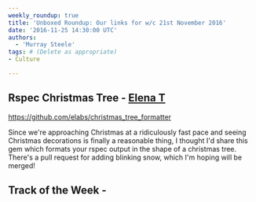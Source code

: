 ```yaml
---
weekly_roundup: true
title: 'Unboxed Roundup: Our links for w/c 21st November 2016'
date: '2016-11-25 14:30:00 UTC'
authors:
  - 'Murray Steele'
tags: # (Delete as appropriate)
- Culture

---
```


## Rspec Christmas Tree  - [Elena T](/people#elena-tanasoiu)

https://github.com/elabs/christmas_tree_formatter

Since we're approaching Christmas at a ridiculously fast pace and seeing
Christmas decorations is finally a reasonable thing, I thought I'd share
this gem which formats your rspec output in the shape of a christmas tree.
There's a pull request for adding blinking snow, which I'm hoping will be
merged!

## Track of the Week - [](/people#)
